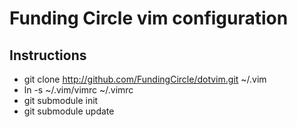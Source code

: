 # Funding Circle vim configuration

## Instructions

* git clone http://github.com/FundingCircle/dotvim.git ~/.vim
* ln -s ~/.vim/vimrc ~/.vimrc
* git submodule init
* git submodule update
